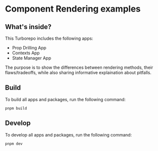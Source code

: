 # Component Rendering examples

## What's inside?

This Turborepo includes the following apps:

- Prop Drilling App
- Contexts App
- State Manager App

The purpose is to show the differences between rendering methods, their flaws/tradeoffs, while also sharing informative explaination about pitfalls.

## Build

To build all apps and packages, run the following command:

```
pnpm build
```

## Develop

To develop all apps and packages, run the following command:

```
pnpm dev
```


